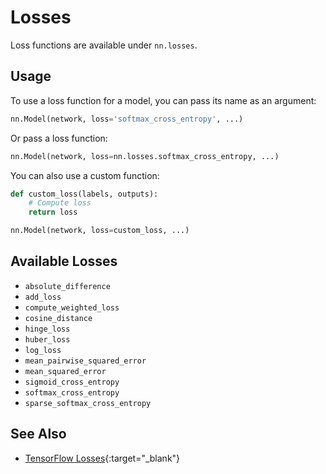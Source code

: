 # Losses

Loss functions are available under `nn.losses`.


## Usage

To use a loss function for a model, you can pass its name as an argument:

```py
nn.Model(network, loss='softmax_cross_entropy', ...)
```

Or pass a loss function:

```py
nn.Model(network, loss=nn.losses.softmax_cross_entropy, ...)
```

You can also use a custom function:

```py
def custom_loss(labels, outputs):
    # Compute loss
    return loss

nn.Model(network, loss=custom_loss, ...)
```


## Available Losses

- `absolute_difference`
- `add_loss`
- `compute_weighted_loss`
- `cosine_distance`
- `hinge_loss`
- `huber_loss`
- `log_loss`
- `mean_pairwise_squared_error`
- `mean_squared_error`
- `sigmoid_cross_entropy`
- `softmax_cross_entropy`
- `sparse_softmax_cross_entropy`


## See Also

- [TensorFlow Losses](https://www.tensorflow.org/api_docs/python/tf/losses#functions){:target="_blank"}
